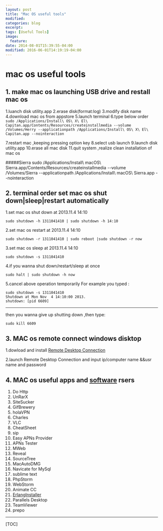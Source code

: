 ```yaml
---
layout: post
title: "Mac OS useful tools"
modified:
categories: blog
excerpt:
tags: [Useful Tools]
image:
  feature:
date: 2014-08-01T15:39:55-04:00
modified: 2016-06-01T14:19:19-04:00
---
```




# mac os useful tools

## 1. make mac os launching USB drive and restall mac os

1.luanch disk utility.app
2.erase disk(format:log)
3.modify disk name
4.download mac os from appstore 
5.launch terminal
6.type below order
`sudo /Applications/Install\ OS\ X\ El\ Capitan.app/Contents/Resources/createinstallmedia --volume /Volumes/Herry --applicationpath /Applications/Install\ OS\ X\ El\ Capitan.app --nointeraction`

7.restart mac ,keeping pressing option key
8.select usb launch
9.launch disk utility.app
10.erase all mac disk
11.quit system ,realize clean installation of mac os 

#####Sierra
sudo /Applications/Install\ macOS\ Sierra.app/Contents/Resources/createinstallmedia --volume /Volumes/Sierra --applicationpath /Applications/Install\ macOS\ Sierra.app --nointeraction

## 2. terminal order set mac os shut down|sleep|restart automatically

1.set mac os shut down at 2013.11.4 14:10

`sudo shutdown -h 1311041410 | sudo shutdown -h 14:10`

2.set mac os restart at 2013.11.4 14:10

`sudo shutdown -r 1311041410 | sudo reboot |sudo shutdown -r now`

3.set mac os sleep at 2013.11.4 14:10

`sudo shutdown -s 1311041410`

4.if you wanna shut down/restart/sleep at once

`sudo halt | sudo shutdown -h now`

5.cancel above operation temporarily
    For example you typed :
    
    sudo shutdown -s 1311041410
    Shutdown at Mon Nov  4 14:10:00 2013.
    shutdown: [pid 6609]
    
-------
then you wanna give up shutting down ,then type:
    


    sudo kill 6609
    
    
## 3. MAC os remote connect windows disktop     

1.dowload and install [Remote Desktop Connection](http://www.microsoft.com/en-us/download/details.aspx?id=18140)

2.launch Remote Desktop Connection and input ip/computer name &&usr name and password


## 4. MAC os useful apps and [software](http://www.ifunmac.com/) rsers

1. Do Http
2. UnRarX
3. SiteSucker
4. GifBrewery
5. holaVPN
6. Charles
7. VLC
8. CheatSheet
9. sip
10. Easy APNs Provider
11. APNs Tester
12. MWeb
13. Reveal
14. SourceTree
15. MacAutoDMG
16. Navicate for MySql
17. sublime text
18. PhpStorm
19. WebStorm
20. Animate CC
21. [ErlangInstaller](http://rudix.org/packages/erlang.html)
22. Parallels Desktop 
23. TeamViewer
24. prepo



-------

[TOC]

